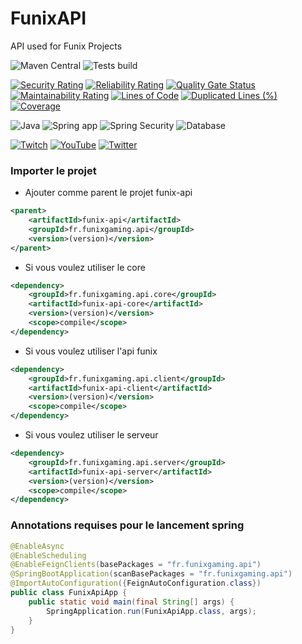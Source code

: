 # FunixAPI
API used for Funix Projects

![Maven Central](https://img.shields.io/maven-central/v/fr.funixgaming.api/funix-api.svg)
![Tests build](https://github.com/FunixProductions/FunixAPI/actions/workflows/main.yml/badge.svg?branch=master)

[![Security Rating](https://sonarqube.funixgaming.fr/api/project_badges/measure?project=FunixProductions_FunixAPI_AYNRa2sBsXlKxBk9mU9x&metric=security_rating&token=sqb_1b07e02bb3b9833965cc83873e87fb91c451b858)](https://sonarqube.funixgaming.fr/dashboard?id=FunixProductions_FunixAPI_AYNRa2sBsXlKxBk9mU9x)
[![Reliability Rating](https://sonarqube.funixgaming.fr/api/project_badges/measure?project=FunixProductions_FunixAPI_AYNRa2sBsXlKxBk9mU9x&metric=reliability_rating&token=sqb_1b07e02bb3b9833965cc83873e87fb91c451b858)](https://sonarqube.funixgaming.fr/dashboard?id=FunixProductions_FunixAPI_AYNRa2sBsXlKxBk9mU9x)
[![Quality Gate Status](https://sonarqube.funixgaming.fr/api/project_badges/measure?project=FunixProductions_FunixAPI_AYNRa2sBsXlKxBk9mU9x&metric=alert_status&token=sqb_1b07e02bb3b9833965cc83873e87fb91c451b858)](https://sonarqube.funixgaming.fr/dashboard?id=FunixProductions_FunixAPI_AYNRa2sBsXlKxBk9mU9x)
[![Maintainability Rating](https://sonarqube.funixgaming.fr/api/project_badges/measure?project=FunixProductions_FunixAPI_AYNRa2sBsXlKxBk9mU9x&metric=sqale_rating&token=sqb_1b07e02bb3b9833965cc83873e87fb91c451b858)](https://sonarqube.funixgaming.fr/dashboard?id=FunixProductions_FunixAPI_AYNRa2sBsXlKxBk9mU9x)
[![Lines of Code](https://sonarqube.funixgaming.fr/api/project_badges/measure?project=FunixProductions_FunixAPI_AYNRa2sBsXlKxBk9mU9x&metric=ncloc&token=sqb_1b07e02bb3b9833965cc83873e87fb91c451b858)](https://sonarqube.funixgaming.fr/dashboard?id=FunixProductions_FunixAPI_AYNRa2sBsXlKxBk9mU9x)
[![Duplicated Lines (%)](https://sonarqube.funixgaming.fr/api/project_badges/measure?project=FunixProductions_FunixAPI_AYNRa2sBsXlKxBk9mU9x&metric=duplicated_lines_density&token=sqb_1b07e02bb3b9833965cc83873e87fb91c451b858)](https://sonarqube.funixgaming.fr/dashboard?id=FunixProductions_FunixAPI_AYNRa2sBsXlKxBk9mU9x)
[![Coverage](https://sonarqube.funixgaming.fr/api/project_badges/measure?project=FunixProductions_FunixAPI_AYNRa2sBsXlKxBk9mU9x&metric=coverage&token=sqb_1b07e02bb3b9833965cc83873e87fb91c451b858)](https://sonarqube.funixgaming.fr/dashboard?id=FunixProductions_FunixAPI_AYNRa2sBsXlKxBk9mU9x)

![Java](https://img.shields.io/badge/Java-ED8B00?style=for-the-badge&logo=java&logoColor=white)
![Spring app](https://img.shields.io/badge/Spring-6DB33F?style=for-the-badge&logo=spring&logoColor=white)
![Spring Security](https://img.shields.io/badge/Spring_Security-6DB33F?style=for-the-badge&logo=Spring-Security&logoColor=white)
![Database](https://img.shields.io/badge/PostgreSQL-316192?style=for-the-badge&logo=postgresql&logoColor=white)

[![Twitch](https://img.shields.io/badge/Twitch-9146FF?style=for-the-badge&logo=twitch&logoColor=white)](https://twitch.tv/funixgaming)
[![YouTube](https://img.shields.io/badge/YouTube-FF0000?style=for-the-badge&logo=youtube&logoColor=white)](https://youtube.com/c/funixgaming)
[![Twitter](https://img.shields.io/badge/Twitter-1DA1F2?style=for-the-badge&logo=twitter&logoColor=white)](https://twitter.com/funixgaming)

### Importer le projet
- Ajouter comme parent le projet funix-api
```xml
<parent>
    <artifactId>funix-api</artifactId>
    <groupId>fr.funixgaming.api</groupId>
    <version>(version)</version>
</parent>
```

- Si vous voulez utiliser le core
```xml
<dependency>
    <groupId>fr.funixgaming.api.core</groupId>
    <artifactId>funix-api-core</artifactId>
    <version>(version)</version>
    <scope>compile</scope>
</dependency>
```

- Si vous voulez utiliser l'api funix
```xml
<dependency>
    <groupId>fr.funixgaming.api.client</groupId>
    <artifactId>funix-api-client</artifactId>
    <version>(version)</version>
    <scope>compile</scope>
</dependency>
```

- Si vous voulez utiliser le serveur
```xml
<dependency>
    <groupId>fr.funixgaming.api.server</groupId>
    <artifactId>funix-api-server</artifactId>
    <version>(version)</version>
    <scope>compile</scope>
</dependency>
```

### Annotations requises pour le lancement spring
````java
@EnableAsync
@EnableScheduling
@EnableFeignClients(basePackages = "fr.funixgaming.api")
@SpringBootApplication(scanBasePackages = "fr.funixgaming.api")
@ImportAutoConfiguration({FeignAutoConfiguration.class})
public class FunixApiApp {
    public static void main(final String[] args) {
        SpringApplication.run(FunixApiApp.class, args);
    }
}
````
